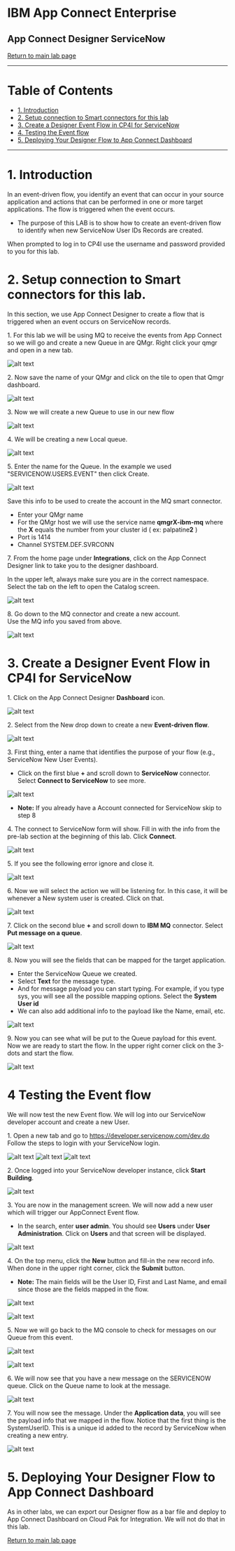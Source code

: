 # IBM App Connect Enterprise

## App Connect Designer ServiceNow

[Return to main lab page](../index.md)

---

# Table of Contents 
- [1. Introduction](#introduction)
- [2. Setup connection to Smart connectors for this lab](#Setup_connections)
- [3. Create a Designer Event Flow in CP4I for ServiceNow ](#create_a_designer_flow)
- [4. Testing the Event flow ](#test_a_designer_flow)
- [5. Deploying Your Designer Flow to App Connect Dashboard  ](#deploy_a_designer_flow)
    
---

# 1. Introduction <a name="introduction"></a>

In an event-driven flow, you identify an event that can occur in your source application and actions that can be performed in one or more target applications. The flow is triggered when the event occurs.
* The purpose of this LAB is to show how to create an event-driven flow to identify when new ServiceNow User IDs Records are created. 

When prompted to log in to CP4I use the username and password provided to you for this lab.   

# 2. Setup connection to Smart connectors for this lab.<a name="Setup_connections"></a>

In this section, we use App Connect Designer to create a flow that is triggered when an event occurs on ServiceNow records.

1\. For this lab we will be using MQ to receive the events from App Connect so we will go and create a new Queue in are QMgr. Right click your qmgr and open in a new tab. 

![alt text][pic6f]

2\. Now save the name of your QMgr and click on the tile to open that Qmgr dashboard.

![alt text][pic6g]

3\. Now we will create a new Queue to use in our new flow

![alt text][pic6h]

4\. We will be creating a new Local queue.  

![alt text][pic6i]

5\. Enter the name for the Queue.  In the example we used "SERVICENOW.USERS.EVENT" then click Create.  

![alt text][pic6j]

Save this info to be used to create the account in the MQ smart connector.  
* Enter your QMgr name
* For the QMgr host we will use the service name **qmgrX-ibm-mq** where the **X** equals the number from your cluster id ( ex: palpatine**2** )
* Port is 1414
* Channel SYSTEM.DEF.SVRCONN


7\. From the home page under **Integrations**, click on the App Connect Designer link to take you to the designer dashboard.

In the upper left, always make sure you are in the correct namespace.  Select the tab on the left to open the Catalog screen.

![alt text][pic3]

8\. Go down to the MQ connector and create a new account.  
Use the MQ info you saved from above. 

![alt text][pic6k]

# 3. Create a Designer Event Flow in CP4I for ServiceNow  <a name="create_a_designer_flow"></a>

1\. Click on the App Connect Designer **Dashboard** icon.

![alt text][pic7]

2\. Select from the New drop down to create a new **Event-driven flow**. 

![alt text][pic8]

3\. First thing, enter a name that identifies the purpose of your flow (e.g., ServiceNow New User Events). 
* Click on the first blue **+** and scroll down to **ServiceNow** connector.   Select **Connect to ServiceNow** to see more.  

![alt text][pic9]

* **Note:** If you already have a Account connected for ServiceNow skip to step 8

4\. The connect to ServiceNow form will show.   Fill in with the info from the pre-lab section at the beginning of this lab.  Click **Connect**.   

![alt text][pic9a]

5\. If you see the following error ignore and close it.  

![alt text][pic9b]

6\. Now we will select the action we will be listening for.  In this case, it will be whenever a New system user is created.   Click on that.

![alt text][pic9c]

7\. Click on the second blue **+** and scroll down to **IBM MQ** connector.   Select **Put message on a queue**.  

![alt text][pic9d]

8\. Now you will see the fields that can be mapped for the target application.  
* Enter the ServiceNow Queue we created. 
* Select **Text** for the message type.
* And for message payload you can start typing.  For example, if you  type sys, you will see all the possible mapping options.   Select the **System User id**
* We can also add additional info to the payload like the Name, email, etc.

![alt text][pic9e]

9\. Now you can see what will be put to the Queue payload for this event.  Now we are ready to start the flow.  In the upper right corner click on the 3-dots and start the flow.  

![alt text][pic9f]

[pic0]: images/0.png
[pic1]: images/1.png
[pic2]: images/2.png
[pic3]: images/3.png
[pic4]: images/4.png
[pic5]: images/5.png
[pic6]: images/6.png
[pic6a]: images/6a.png
[pic6b]: images/6b.png
[pic6c]: images/6c.png
[pic6d]: images/6d.png
[pic6e]: images/6e.png
[pic6f]: images/6f.png
[pic6g]: images/6g.png
[pic6h]: images/6h.png
[pic6i]: images/6i.png
[pic6j]: images/6j.png
[pic6k]: images/6k.png
[pic7]: images/7.png
[pic8]: images/8.png
[pic9]: images/9.png
[pic9a]: images/9a.png
[pic9b]: images/9b.png
[pic9c]: images/9c.png
[pic9d]: images/9d.png
[pic9e]: images/9e.png
[pic9f]: images/9f.png
[pic10]: images/10.png
[pic11]: images/11.png
[pic12]: images/12.png
[pic13]: images/13.png
[pic14]: images/14.png
[pic15]: images/15.png
[pic16]: images/16.png
[pic17]: images/17.png
[pic18]: images/18.png
[pic19]: images/19.png
[pic20]: images/20.png
[pic21]: images/21.png


# 4 Testing the Event flow <a name="test_a_designer_flow"></a>

 We will now test the new Event flow.  We will log into our ServiceNow developer account and create a new User.   

1\. Open a new tab and go to https://developer.servicenow.com/dev.do  Follow the steps to login with your ServiceNow login.  

![alt text][pic22]
![alt text][pic22a]
![alt text][pic22b]

2\. Once logged into your ServiceNow developer instance, click **Start Building**.    

![alt text][pic22c]


3\. You are now in the management screen.   We will now add a new user which will trigger our AppConnect Event flow.   
*  In the search, enter **user admin**.  You should see **Users** under **User Administration**.  Click on **Users** and that screen will be displayed.  

![alt text][pic22e]


4\. On the top menu, click the **New** button and fill-in the new record info.  When done in the upper right corner, click the **Submit** button. 
* **Note:** The main fields will be the User ID, First and Last Name, and email since those are the fields mapped in the flow.  

![alt text][pic22f]

![alt text][pic22g]

5\. Now we will go back to the MQ console to check for messages on our Queue from this event.   

![alt text][pic23]

![alt text][pic23a]

6\. We will now see that you have a new message on the SERVICENOW queue. Click on the Queue name to look at the message.

![alt text][pic23b]

7\. You will now see the message.  Under the **Application data**, you will see the payload info that we mapped in the flow.   Notice that the first thing is the SystemUserID.  This is a unique id added to the record by ServiceNow when creating a new entry. 

![alt text][pic23c]

[pic22]: images/22.png
[pic22a]: images/22a.png
[pic22b]: images/22b.png
[pic22c]: images/22c.png
[pic22d]: images/22d.png
[pic22e]: images/22e.png
[pic22f]: images/22f.png
[pic22g]: images/22g.png
[pic23]: images/23.png
[pic23a]: images/23a.png
[pic23b]: images/23b.png
[pic23c]: images/23c.png


# 5. Deploying Your Designer Flow to App Connect Dashboard <a name="deploy_a_designer_flow"></a>

As in other labs, we can export our Designer flow as a bar file and deploy to App Connect Dashboard on Cloud Pak for Integration. We will not do that in this lab.   


[Return to main lab page](../index.md)
